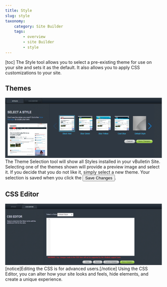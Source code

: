 ```yaml
---
title: Style
slug: style
taxonomy:
    category: Site Builder
    tags: 
        - overview
        - site Builder
        - style
---
```

[toc]
The Style tool allows you to select a pre-existing theme for use on your site and sets it as the default. It also allows you to apply CSS customizations to your site.

## Themes
![Theme Selector](./themes.png)
The Theme Selection tool will show all Styles installed in your vBulletin Site. Selecting one of the themes shown will provide a preview image and select it. If you decide that you do not like it, simply select a new theme. Your selection is saved when you click the <button>Save Changes</button>.

## CSS Editor
![CSS Editor](./css.png)
[notice]Editing the CSS is for advanced users.[/notice]
Using the CSS Editor, you can alter how your site looks and feels, hide elements, and create a unique experience. 